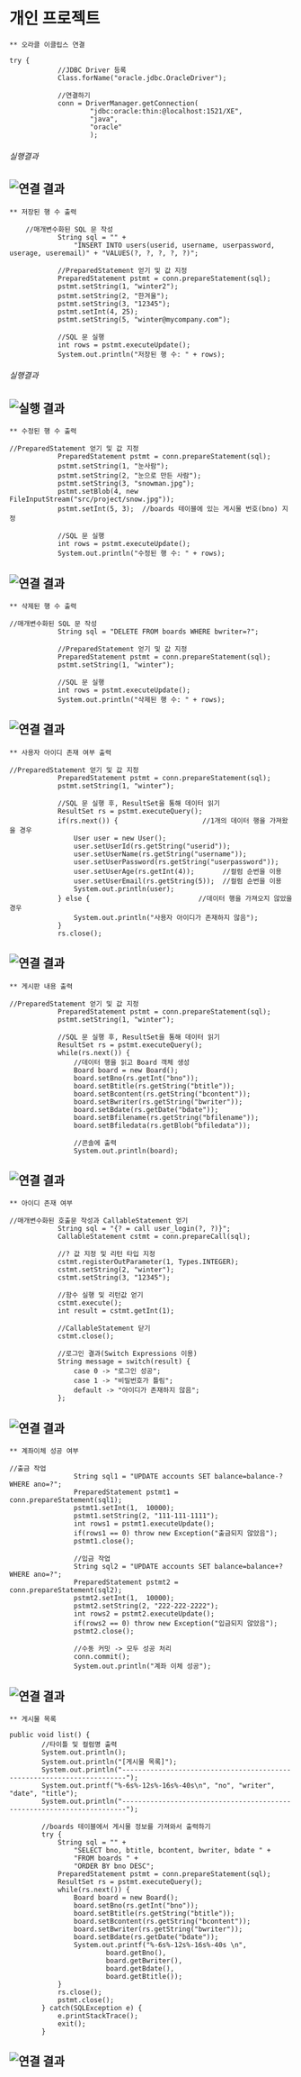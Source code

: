 # 개인 프로젝트

```
** 오라클 이클립스 연결

try {
			//JDBC Driver 등록
			Class.forName("oracle.jdbc.OracleDriver");

			//연결하기
			conn = DriverManager.getConnection(
					"jdbc:oracle:thin:@localhost:1521/XE",
					"java",
					"oracle"
					);

```
###### 실행결과
![연결 결과](img/connect.png)
-----------------------------------------------------------------------------------------------------------
```
** 저장된 행 수 출력

	//매개변수화된 SQL 문 작성
			String sql = "" +
				"INSERT INTO users(userid, username, userpassword, userage, useremail)" + "VALUES(?, ?, ?, ?, ?)";
			
			//PreparedStatement 얻기 및 값 지정
			PreparedStatement pstmt = conn.prepareStatement(sql);
			pstmt.setString(1, "winter2");
			pstmt.setString(2, "한겨울");
			pstmt.setString(3, "12345");
			pstmt.setInt(4, 25);
			pstmt.setString(5, "winter@mycompany.com");
			
			//SQL 문 실행
			int rows = pstmt.executeUpdate();
			System.out.println("저장된 행 수: " + rows);

```
###### 실행결과
![실행 결과](img/Insert.png)
-----------------------------------------------------------------------------------------------------------
```
** 수정된 행 수 출력

//PreparedStatement 얻기 및 값 지정
			PreparedStatement pstmt = conn.prepareStatement(sql);
			pstmt.setString(1, "눈사람");
			pstmt.setString(2, "눈으로 만든 사람");
			pstmt.setString(3, "snowman.jpg");
			pstmt.setBlob(4, new FileInputStream("src/project/snow.jpg"));
			pstmt.setInt(5, 3);  //boards 테이블에 있는 게시물 번호(bno) 지정
			
			//SQL 문 실행
			int rows = pstmt.executeUpdate();
			System.out.println("수정된 행 수: " + rows);
```
![연결 결과](img/update.png)
-----------------------------------------------------------------------------------------------------------
```
** 삭제된 행 수 출력

//매개변수화된 SQL 문 작성
			String sql = "DELETE FROM boards WHERE bwriter=?";
			
			//PreparedStatement 얻기 및 값 지정
			PreparedStatement pstmt = conn.prepareStatement(sql);
			pstmt.setString(1, "winter");
			
			//SQL 문 실행
			int rows = pstmt.executeUpdate();
			System.out.println("삭제된 행 수: " + rows);
```
![연결 결과](img/delete.png)
-----------------------------------------------------------------------------------------------------------
```
** 사용자 아이디 존재 여부 출력

//PreparedStatement 얻기 및 값 지정
			PreparedStatement pstmt = conn.prepareStatement(sql);
			pstmt.setString(1, "winter");
			
			//SQL 문 실행 후, ResultSet을 통해 데이터 읽기
			ResultSet rs = pstmt.executeQuery();
			if(rs.next()) {						//1개의 데이터 행을 가져왔을 경우
				User user = new User();				
				user.setUserId(rs.getString("userid"));
				user.setUserName(rs.getString("username"));
				user.setUserPassword(rs.getString("userpassword"));
				user.setUserAge(rs.getInt(4));       //컬럼 순번을 이용
				user.setUserEmail(rs.getString(5));  //컬럼 순번을 이용				
				System.out.println(user);
			} else {                           //데이터 행을 가져오지 않았을 경우
				System.out.println("사용자 아이디가 존재하지 않음");
			}
			rs.close();
```
![연결 결과](img/u_select.png)
-----------------------------------------------------------------------------------------------------------
```
** 게시판 내용 출력

//PreparedStatement 얻기 및 값 지정
			PreparedStatement pstmt = conn.prepareStatement(sql);
			pstmt.setString(1, "winter");
			
			//SQL 문 실행 후, ResultSet을 통해 데이터 읽기
			ResultSet rs = pstmt.executeQuery();
			while(rs.next()) {		
				//데이터 행을 읽고 Board 객체 생성
				Board board = new Board();
				board.setBno(rs.getInt("bno"));
				board.setBtitle(rs.getString("btitle"));
				board.setBcontent(rs.getString("bcontent"));
				board.setBwriter(rs.getString("bwriter"));
				board.setBdate(rs.getDate("bdate"));
				board.setBfilename(rs.getString("bfilename"));
				board.setBfiledata(rs.getBlob("bfiledata"));
				
				//콘솔에 출력
				System.out.println(board);
```
![연결 결과](img/b_select.png)
-----------------------------------------------------------------------------------------------------------
```
** 아이디 존재 여부 

//매개변수화된 호출문 작성과 CallableStatement 얻기
			String sql = "{? = call user_login(?, ?)}";
			CallableStatement cstmt = conn.prepareCall(sql);
			
			//? 값 지정 및 리턴 타입 지정
			cstmt.registerOutParameter(1, Types.INTEGER);
			cstmt.setString(2, "winter");
			cstmt.setString(3, "12345");
			
			//함수 실행 및 리턴값 얻기
			cstmt.execute();
			int result = cstmt.getInt(1);
			
			//CallableStatement 닫기
			cstmt.close();
			
			//로그인 결과(Switch Expressions 이용)
			String message = switch(result) {
				case 0 -> "로그인 성공";
				case 1 -> "비밀번호가 틀림";
				default -> "아이디가 존재하지 않음";
			};
```
![연결 결과](img/function.png)
-----------------------------------------------------------------------------------------------------------
```
** 계좌이체 성공 여부

//출금 작업
				String sql1 = "UPDATE accounts SET balance=balance-? WHERE ano=?";
				PreparedStatement pstmt1 = conn.prepareStatement(sql1);
				pstmt1.setInt(1,  10000);
				pstmt1.setString(2, "111-111-1111");
				int rows1 = pstmt1.executeUpdate();
				if(rows1 == 0) throw new Exception("출금되지 않았음");
				pstmt1.close();
				
				//입금 작업
				String sql2 = "UPDATE accounts SET balance=balance+? WHERE ano=?";
				PreparedStatement pstmt2 = conn.prepareStatement(sql2);
				pstmt2.setInt(1,  10000);
				pstmt2.setString(2, "222-222-2222");
				int rows2 = pstmt2.executeUpdate();
				if(rows2 == 0) throw new Exception("입금되지 않았음");
				pstmt2.close();
			
				//수동 커밋 -> 모두 성공 처리
				conn.commit();
				System.out.println("계좌 이체 성공");	
```
![연결 결과](img/trans.png)
-----------------------------------------------------------------------------------------------------------
```
** 게시물 목록

public void list() {
		//타이틀 및 컬럼명 출력
		System.out.println();
		System.out.println("[게시물 목록]");
		System.out.println("-----------------------------------------------------------------------");
		System.out.printf("%-6s%-12s%-16s%-40s\n", "no", "writer", "date", "title");
		System.out.println("-----------------------------------------------------------------------");
		
		//boards 테이블에서 게시물 정보를 가져와서 출력하기
		try {
			String sql = "" +
				"SELECT bno, btitle, bcontent, bwriter, bdate " +
				"FROM boards " + 
				"ORDER BY bno DESC";
			PreparedStatement pstmt = conn.prepareStatement(sql);
			ResultSet rs = pstmt.executeQuery();
			while(rs.next()) {		
				Board board = new Board();
				board.setBno(rs.getInt("bno"));
				board.setBtitle(rs.getString("btitle"));
				board.setBcontent(rs.getString("bcontent"));
				board.setBwriter(rs.getString("bwriter"));
				board.setBdate(rs.getDate("bdate"));
				System.out.printf("%-6s%-12s%-16s%-40s \n", 
						board.getBno(), 
						board.getBwriter(),
						board.getBdate(),
						board.getBtitle());
			}
			rs.close();
			pstmt.close();
		} catch(SQLException e) {
			e.printStackTrace();
			exit();
		}
```
![연결 결과](img/board.png)
-----------------------------------------------------------------------------------------------------------
